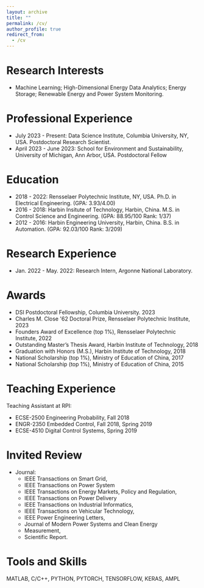 ```yaml
---
layout: archive
title: ""
permalink: /cv/
author_profile: true
redirect_from:
  - /cv
---
```




**Research Interests**
======
* Machine Learning; High-Dimensional Energy Data Analytics; Energy Storage; Renewable Energy and Power System Monitoring.

**Professional Experience**
======
* July 2023  - Present: Data Science Institute, Columbia University, NY, USA. Postdoctoral Research Scientist. 
* April 2023 - June 2023: School for Environment and Sustainability, University of Michigan, Ann Arbor, USA. Postdoctoral Fellow

**Education**
======
* 2018 - 2022: Rensselaer Polytechnic Institute, NY, USA. Ph.D. in Electrical Engineering. (GPA: 3.93/4.00)
* 2016 - 2018: Harbin Insitute of Technology, Harbin, China. M.S. in Control Science and Engineering. (GPA: 88.95/100 Rank: 1/37)
* 2012 - 2016: Harbin Engineering University, Harbin, China. B.S. in Automation. (GPA: 92.03/100 Rank: 3/209)

**Research Experience**
======

* Jan. 2022 - May. 2022:     Research Intern, Argonne National Laboratory.


**Awards**
======
* DSI Postdoctoral Fellowship,  Columbia University. 2023
* Charles M. Close '62 Doctoral Prize, Rensselaer Polytechnic Institute, 2023
* Founders Award of Excellence (top 1\%), Rensselaer Polytechnic Institute, 2022
* Outstanding Master’s Thesis Award, Harbin Institute of Technology, 2018
* Graduation with Honors (M.S.), Harbin Institute of Technology, 2018
* National Scholarship (top 1%), Ministry of Education of China, 2017
* National Scholarship (top 1%), Ministry of Education of China, 2015

**Teaching Experience**
======
Teaching Assistant at RPI:

* ECSE-2500 Engineering Probability, Fall 2018
* ENGR-2350 Embedded Control, Fall 2018, Spring 2019
* ECSE-4510 Digital Control Systems, Spring 2019

**Invited Review**
======
* Journal:
     * IEEE Transactions on Smart Grid,
     * IEEE Transactions on Power System
     * IEEE Transactions on Energy Markets, Policy and Regulation,
     * IEEE Transactions on Power Delivery
     * IEEE Transactions on Industrial Informatics,
     * IEEE Transactions on Vehicular Technology,
     * IEEE Power Engineering Letters,
     * Journal of Modern Power Systems and Clean Energy
     * Measurement,
     * Scientific Report.


**Tools and Skills**
======
MATLAB, C/C++, PYTHON, PYTORCH, TENSORFLOW, KERAS, AMPL



